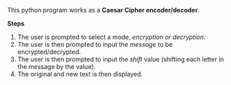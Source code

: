 This python program works as a **Caesar Cipher encoder/decoder**.

**Steps**
1. The user is prompted to select a mode, _encryption or decryption_.
2. The user is then prompted to input the _message_ to be encrypted/decrypted.
3. The user is then prompted to input the _shift_ value (shifting each letter in the message by the value).
4. The original and new text is then displayed.
